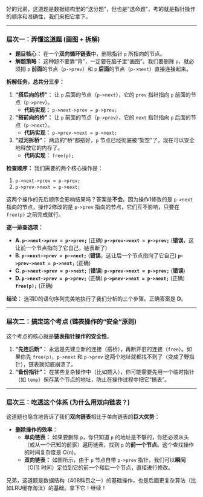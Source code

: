 好的兄弟，这道题是数据结构里的“送分题”，但也是“送命题”，考的就是指针操作的顺序和准确性，我们来把它拿下。

------



### **层次一：弄懂这道题 (画图 + 拆解)**



- **题目核心：** 在一个**双向循环链表**中，删除指针 `p` 所指向的节点。
- **解题策略：** 这种题不要靠“背”，一定要在脑子里“画图”。我们要删除 `p`，就必须把 `p` **前面**的节点（`p->prev`）和 `p` **后面**的节点（`p->next`）直接连接起来。

**拆解任务，总共分三步：**

1. **“搭后向的桥”：** 让 `p` 后面的节点（`p->next`），它的 `prev` 指针指向 `p` 前面的节点（`p->prev`）。
   - **代码实现：** `p->next->prev = p->prev;`
2. **“搭前向的桥”：** 让 `p` 前面的节点（`p->prev`），它的 `next` 指针指向 `p` 后面的节点（`p->next`）。
   - **代码实现：** `p->prev->next = p->next;`
3. **“过河拆桥”：** 两边的“桥”都搭好，`p` 节点已经彻底被“架空”了，现在可以安全地释放它的内存了。
   - **代码实现：** `free(p);`

**检查顺序：** 我们需要的两个核心操作是：

1. `p->next->prev = p->prev;`
2. `p->prev->next = p->next;`

这两个操作的先后顺序会影响结果吗？答案是**不会**。因为操作1修改的是 `p->next` 指向的节点，操作2修改的是 `p->prev` 指向的节点，它们互不影响，只要在 `free(p)` 之前完成就行。

**逐一排查选项：**

- **A. `p->next->prev = p->prev;`** (正确) **`p->prev->next = p->prev;`** (**错误**，这让前一个节点指向了它自己，链表断了)
- **B. `p->next->prev = p->next;`** (**错误**，这让后一个节点指向了它自己) **`p->prev->next = p->next;`** (正确)
- **C. `p->next->prev = p->next;`** (**错误**) **`p->prev->next = p->prev;`** (**错误**)
- **D. `p->next->prev = p->prev;`** (正确) **`p->prev->next = p->next;`** (正确) **`free(p);`** (正确)

**结论：** 选项D的语句序列完美地执行了我们分析的三个步骤。正确答案是 **D**。

------



### **层次二：搞定这个考点 (链表操作的“安全”原则)**



这个考点的核心就是**链表指针操作的安全性**。

1. **“先连后断”：** 永远是先建立新的连接（搭桥），再断开旧的连接（`free`）。如果你先 `free(p)`，`p->next` 和 `p->prev` 这两个地址就都找不到了（变成了野指针），链表就彻底崩溃了。
2. **“备份指针”：** 在某些复杂操作中（比如插入），你可能需要先用一个临时指针（如 `temp`）保存某个节点的地址，防止在操作过程中把它“搞丢”。

------



### **层次三：吃透这个体系 (为什么用双向链表？)**



这道题也隐含地告诉了我们**双向链表**相比于单向链表的**巨大优势**：

- **删除操作的效率：**
  - **单向链表：** 如果要删除 `p`，你只知道 `p` 的地址是不够的，你还必须从头（或从一个已知的前驱）遍历链表，找到 `p` 的**前一个节点**。这个查找操作的时间复杂度是 O(n)。
  - **双向链表：** 如图所示，由于 `p` 节点自带 `p->prev` 指针，我们可以**瞬间**（O(1) 时间）定位到它的前一个和后一个节点，直接进行修改。

兄弟，这道题是数据结构（408科目之一）的基础操作，也是后面更复杂算法（比如LRU缓存淘汰）的基础。拿下它！继续！